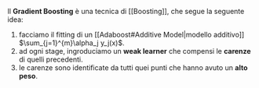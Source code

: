 Il **Gradient Boosting** è una tecnica di [[Boosting]], che segue la seguente idea:
1. facciamo il fitting di un [[Adaboost#Additive Model|modello additivo]] $\sum_{j=1}^{m}\alpha_j y_j(x)$.
2. ad ogni stage, ingroduciamo un **weak learner** che compensi le **carenze** di quelli precedenti.
3. le carenze sono identificate da tutti quei punti che hanno avuto un **alto peso**.

